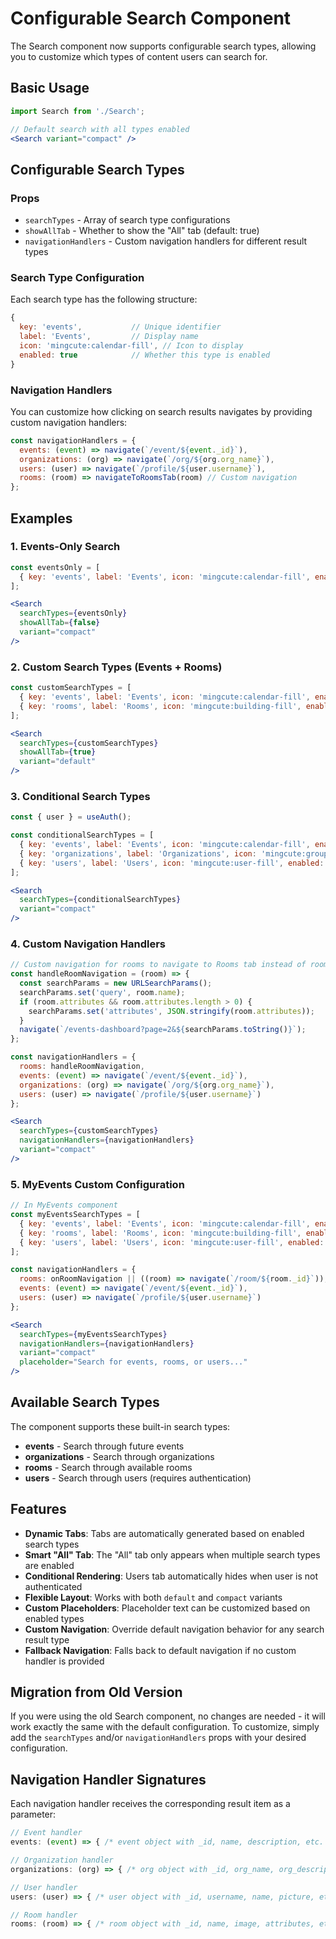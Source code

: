 # Configurable Search Component

The Search component now supports configurable search types, allowing you to customize which types of content users can search for.

## Basic Usage

```jsx
import Search from './Search';

// Default search with all types enabled
<Search variant="compact" />
```

## Configurable Search Types

### Props

- `searchTypes` - Array of search type configurations
- `showAllTab` - Whether to show the "All" tab (default: true)
- `navigationHandlers` - Custom navigation handlers for different result types

### Search Type Configuration

Each search type has the following structure:

```jsx
{
  key: 'events',           // Unique identifier
  label: 'Events',         // Display name
  icon: 'mingcute:calendar-fill', // Icon to display
  enabled: true            // Whether this type is enabled
}
```

### Navigation Handlers

You can customize how clicking on search results navigates by providing custom navigation handlers:

```jsx
const navigationHandlers = {
  events: (event) => navigate(`/event/${event._id}`),
  organizations: (org) => navigate(`/org/${org.org_name}`),
  users: (user) => navigate(`/profile/${user.username}`),
  rooms: (room) => navigateToRoomsTab(room) // Custom navigation
};
```

## Examples

### 1. Events-Only Search

```jsx
const eventsOnly = [
  { key: 'events', label: 'Events', icon: 'mingcute:calendar-fill', enabled: true }
];

<Search 
  searchTypes={eventsOnly} 
  showAllTab={false} 
  variant="compact" 
/>
```

### 2. Custom Search Types (Events + Rooms)

```jsx
const customSearchTypes = [
  { key: 'events', label: 'Events', icon: 'mingcute:calendar-fill', enabled: true },
  { key: 'rooms', label: 'Rooms', icon: 'mingcute:building-fill', enabled: true }
];

<Search 
  searchTypes={customSearchTypes} 
  showAllTab={true} 
  variant="default" 
/>
```

### 3. Conditional Search Types

```jsx
const { user } = useAuth();

const conditionalSearchTypes = [
  { key: 'events', label: 'Events', icon: 'mingcute:calendar-fill', enabled: true },
  { key: 'organizations', label: 'Organizations', icon: 'mingcute:group-2-fill', enabled: true },
  { key: 'users', label: 'Users', icon: 'mingcute:user-fill', enabled: !!user } // Only if authenticated
];

<Search 
  searchTypes={conditionalSearchTypes} 
  variant="compact" 
/>
```

### 4. Custom Navigation Handlers

```jsx
// Custom navigation for rooms to navigate to Rooms tab instead of room page
const handleRoomNavigation = (room) => {
  const searchParams = new URLSearchParams();
  searchParams.set('query', room.name);
  if (room.attributes && room.attributes.length > 0) {
    searchParams.set('attributes', JSON.stringify(room.attributes));
  }
  navigate(`/events-dashboard?page=2&${searchParams.toString()}`);
};

const navigationHandlers = {
  rooms: handleRoomNavigation,
  events: (event) => navigate(`/event/${event._id}`),
  organizations: (org) => navigate(`/org/${org.org_name}`),
  users: (user) => navigate(`/profile/${user.username}`)
};

<Search 
  searchTypes={customSearchTypes}
  navigationHandlers={navigationHandlers}
  variant="compact"
/>
```

### 5. MyEvents Custom Configuration

```jsx
// In MyEvents component
const myEventsSearchTypes = [
  { key: 'events', label: 'Events', icon: 'mingcute:calendar-fill', enabled: true },
  { key: 'rooms', label: 'Rooms', icon: 'mingcute:building-fill', enabled: true },
  { key: 'users', label: 'Users', icon: 'mingcute:user-fill', enabled: isAuthenticated }
];

const navigationHandlers = {
  rooms: onRoomNavigation || ((room) => navigate(`/room/${room._id}`)), // Use custom or fallback
  events: (event) => navigate(`/event/${event._id}`),
  users: (user) => navigate(`/profile/${user.username}`)
};

<Search 
  searchTypes={myEventsSearchTypes}
  navigationHandlers={navigationHandlers}
  variant="compact"
  placeholder="Search for events, rooms, or users..."
/>
```

## Available Search Types

The component supports these built-in search types:

- **events** - Search through future events
- **organizations** - Search through organizations
- **rooms** - Search through available rooms
- **users** - Search through users (requires authentication)

## Features

- **Dynamic Tabs**: Tabs are automatically generated based on enabled search types
- **Smart "All" Tab**: The "All" tab only appears when multiple search types are enabled
- **Conditional Rendering**: Users tab automatically hides when user is not authenticated
- **Flexible Layout**: Works with both `default` and `compact` variants
- **Custom Placeholders**: Placeholder text can be customized based on enabled types
- **Custom Navigation**: Override default navigation behavior for any search result type
- **Fallback Navigation**: Falls back to default navigation if no custom handler is provided

## Migration from Old Version

If you were using the old Search component, no changes are needed - it will work exactly the same with the default configuration. To customize, simply add the `searchTypes` and/or `navigationHandlers` props with your desired configuration.

## Navigation Handler Signatures

Each navigation handler receives the corresponding result item as a parameter:

```jsx
// Event handler
events: (event) => { /* event object with _id, name, description, etc. */ }

// Organization handler  
organizations: (org) => { /* org object with _id, org_name, org_description, etc. */ }

// User handler
users: (user) => { /* user object with _id, username, name, picture, etc. */ }

// Room handler
rooms: (room) => { /* room object with _id, name, image, attributes, etc. */ }
```
